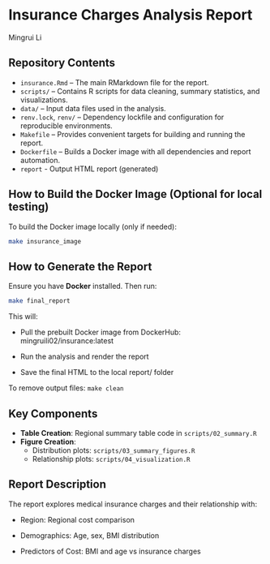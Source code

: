 # Insurance Charges Analysis Report

Mingrui Li

## Repository Contents

-   `insurance.Rmd` – The main RMarkdown file for the report.
-   `scripts/` – Contains R scripts for data cleaning, summary statistics, and visualizations.
-   `data/` – Input data files used in the analysis.
-   `renv.lock`, `renv/` – Dependency lockfile and configuration for reproducible environments.
-   `Makefile` – Provides convenient targets for building and running the report.
-   `Dockerfile` – Builds a Docker image with all dependencies and report automation.
-   `report` - Output HTML report (generated)

## How to Build the Docker Image (Optional for local testing)

To build the Docker image locally (only if needed):

```bash
make insurance_image
```

## How to Generate the Report

Ensure you have **Docker** installed. Then run:

``` bash
make final_report
```

This will:

-   Pull the prebuilt Docker image from DockerHub: mingruili02/insurance:latest

-   Run the analysis and render the report

-   Save the final HTML to the local report/ folder

To remove output files: `make clean`

## Key Components

-   **Table Creation**: Regional summary table code in `scripts/02_summary.R`
-   **Figure Creation**:
    -   Distribution plots: `scripts/03_summary_figures.R`
    -   Relationship plots: `scripts/04_visualization.R`

## Report Description

The report explores medical insurance charges and their relationship with:

-   Region: Regional cost comparison

-   Demographics: Age, sex, BMI distribution

-   Predictors of Cost: BMI and age vs insurance charges
